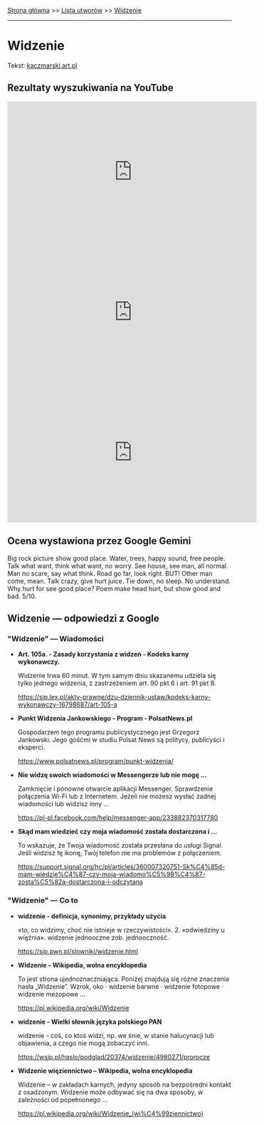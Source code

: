 [Strona główna](../index.md) >> [Lista utworów](../list.md) >> [Widzenie](633.md)

---

# Widzenie

Tekst: [kaczmarski.art.pl](https://www.kaczmarski.art.pl/tworczosc/wiersze/widzenie/)

## Rezultaty wyszukiwania na YouTube

<iframe width="560" height="315" src="https://www.youtube.com/embed/QpZGHMQ70KE?si=IdontcarewhotheIRSsendsImnotpayingtaxes" title="YouTube video player" frameborder="0" allow="accelerometer; autoplay; clipboard-write; encrypted-media; gyroscope; picture-in-picture; web-share" referrerpolicy="strict-origin-when-cross-origin" allowfullscreen></iframe>

<iframe width="560" height="315" src="https://www.youtube.com/embed/pMvwGQCACec?si=IdontcarewhotheIRSsendsImnotpayingtaxes" title="YouTube video player" frameborder="0" allow="accelerometer; autoplay; clipboard-write; encrypted-media; gyroscope; picture-in-picture; web-share" referrerpolicy="strict-origin-when-cross-origin" allowfullscreen></iframe>

<iframe width="560" height="315" src="https://www.youtube.com/embed/gQGzTzmSb-M?si=IdontcarewhotheIRSsendsImnotpayingtaxes" title="YouTube video player" frameborder="0" allow="accelerometer; autoplay; clipboard-write; encrypted-media; gyroscope; picture-in-picture; web-share" referrerpolicy="strict-origin-when-cross-origin" allowfullscreen></iframe>

## Ocena wystawiona przez Google Gemini

Big rock picture show good place. Water, trees, happy sound, free people. Talk what want, think what want, no worry. See house, see man, all normal. Man no scare, say what think. Road go far, look right. BUT! Other man come, mean. Talk crazy, give hurt juice. Tie down, no sleep. No understand. Why hurt for see good place? Poem make head hurt, but show good and bad. 5/10.


## Widzenie — odpowiedzi z Google

### "Widzenie" — Wiadomości

- **Art. 105a. - Zasady korzystania z widzeń - Kodeks karny wykonawczy.**

    Widzenie trwa 60 minut. W tym samym dniu skazanemu udziela się tylko jednego widzenia, z zastrzeżeniem art. 90 pkt 6 i art. 91 pkt 8. 

   <https://sip.lex.pl/akty-prawne/dzu-dziennik-ustaw/kodeks-karny-wykonawczy-16798687/art-105-a>
- **Punkt Widzenia Jankowskiego - Program - PolsatNews.pl**

    Gospodarzem tego programu publicystycznego jest Grzegorz Jankowski. Jego gośćmi w studiu Polsat News są politycy, publicyści i eksperci. 

   <https://www.polsatnews.pl/program/punkt-widzenia/>
- **Nie widzę swoich wiadomości w Messengerze lub nie mogę ...**

    Zamknięcie i ponowne otwarcie aplikacji Messenger. Sprawdzenie połączenia Wi-Fi lub z Internetem. Jeżeli nie możesz wysłać żadnej wiadomości lub widzisz inny ... 

   <https://pl-pl.facebook.com/help/messenger-app/233882370317780>
- **Skąd mam wiedzieć czy moja wiadomość została dostarczona i ...**

    To wskazuje, że Twoja wiadomość została przesłana do usługi Signal. Jeśli widzisz tę ikonę, Twój telefon nie ma problemów z połączeniem. 

   <https://support.signal.org/hc/pl/articles/360007320751-Sk%C4%85d-mam-wiedzie%C4%87-czy-moja-wiadomo%C5%9B%C4%87-zosta%C5%82a-dostarczona-i-odczytana>

### "Widzenie" — Co to

- **widzenie - definicja, synonimy, przykłady użycia**

    «to, co widzimy, choć nie istnieje w rzeczywistości». 2. «odwiedziny u więźnia». widzenie jednooczne zob. jednooczność. 

   <https://sjp.pwn.pl/slowniki/widzenie.html>
- **Widzenie – Wikipedia, wolna encyklopedia**

    To jest strona ujednoznaczniająca. Poniżej znajdują się różne znaczenia hasła „Widzenie”. Wzrok, oko · widzenie barwne · widzenie fotopowe · widzenie mezopowe ... 

   <https://pl.wikipedia.org/wiki/Widzenie>
- **widzenie - Wielki słownik języka polskiego PAN**

    widzenie - coś, co ktoś widzi, np. we śnie, w stanie halucynacji lub objawienia, a czego nie mogą zobaczyć inni. 

   <https://wsjp.pl/haslo/podglad/20374/widzenie/4980271/prorocze>
- **Widzenie więziennictwo – Wikipedia, wolna encyklopedia**

    Widzenie – w zakładach karnych, jedyny sposób na bezpośredni kontakt z osadzonym. Widzenie może odbywać się na dwa sposoby, w zależności od popełnionego ... 

   <https://pl.wikipedia.org/wiki/Widzenie_(wi%C4%99ziennictwo)>

